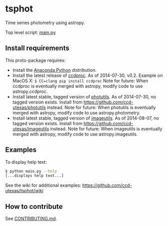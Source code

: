 # tsphot

Time series photometry using astropy.

Top level script: [main.py](main.py)

## Install requirements

This proto-package requires:
- Install the [Anaconda Python](http://continuum.io/downloads) distribution.
- Install the latest release of [ccdproc](https://github.com/astropy/ccdproc).  As of 2014-07-30, v0.2. Example on MacOS X: ```$ CC=clang pip install ccdproc``` Note for future: When ccdproc is eventually merged with astropy, modify code to use astropy.ccdproc.
- Install latest stable, tagged version of [photutils](https://github.com/astropy/photutils).  As of 2014-07-30, no tagged version exists. Install from https://github.com/ccd-utexas/photutils instead. Note for future: When photutils is eventually merged with astropy, modify code to use astropy.photometry.
- Install latest stable, tagged version of [imageutils](https://github.com/astropy/imageutils).  As of 2014-08-07, no tagged version exists. Install from https://github.com/ccd-utexas/imageutils instead. Note for future: When imageutils is eventually merged with astropy, modify code to use astropy.imageutils.

## Examples

To display help text:  
```bash
$ python main.py --help
[...displays help text...]
```

See the wiki for additional examples: https://github.com/ccd-utexas/tsphot/wiki

## How to contribute

See [CONTRIBUTING.md](CONTRIBUTING.md).
